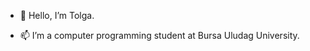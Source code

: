 - 👋 Hello, I’m Tolga.

- 📫 I’m a computer programming student at Bursa Uludag University.

<!---
bekdo/bekdo is a ✨ special ✨ repository because its `README.md` (this file) appears on your GitHub profile.
You can click the Preview link to take a look at your changes.
--->
